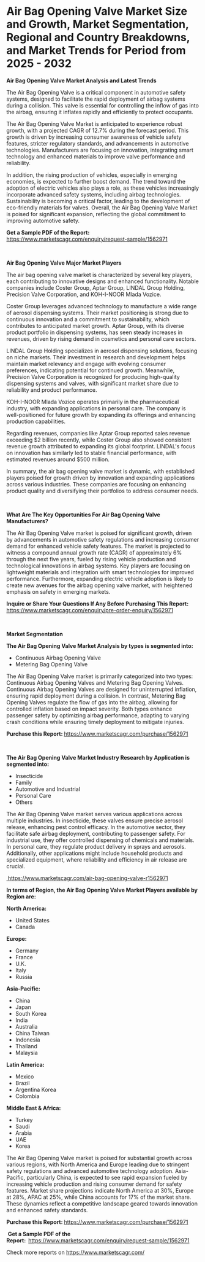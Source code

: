 <p><h1>Air Bag Opening Valve Market Size and Growth, Market Segmentation, Regional and Country Breakdowns, and Market Trends for Period from 2025 -  2032</h1></p><p><strong>Air Bag Opening Valve Market Analysis and Latest Trends</strong></p>
<p><p>The Air Bag Opening Valve is a critical component in automotive safety systems, designed to facilitate the rapid deployment of airbag systems during a collision. This valve is essential for controlling the inflow of gas into the airbag, ensuring it inflates rapidly and efficiently to protect occupants.</p><p>The Air Bag Opening Valve Market is anticipated to experience robust growth, with a projected CAGR of 12.7% during the forecast period. This growth is driven by increasing consumer awareness of vehicle safety features, stricter regulatory standards, and advancements in automotive technologies. Manufacturers are focusing on innovation, integrating smart technology and enhanced materials to improve valve performance and reliability.</p><p>In addition, the rising production of vehicles, especially in emerging economies, is expected to further boost demand. The trend toward the adoption of electric vehicles also plays a role, as these vehicles increasingly incorporate advanced safety systems, including airbag technologies. Sustainability is becoming a critical factor, leading to the development of eco-friendly materials for valves. Overall, the Air Bag Opening Valve Market is poised for significant expansion, reflecting the global commitment to improving automotive safety.</p></p>
<p><strong>Get a Sample PDF of the Report:&nbsp;</strong> <a href="https://www.marketscagr.com/enquiry/request-sample/1562971?utm_campaign=2322&utm_medium=2&utm_source=Github&utm_content=ia&utm_term=25022025&utm_id=air-bag-opening-valve">https://www.marketscagr.com/enquiry/request-sample/1562971</a></p>
<p>&nbsp;</p>
<p><strong>Air Bag Opening Valve Major Market Players</strong></p>
<p><p>The air bag opening valve market is characterized by several key players, each contributing to innovative designs and enhanced functionality. Notable companies include Coster Group, Aptar Group, LINDAL Group Holding, Precision Valve Corporation, and KOH-I-NOOR Mlada Vozice.</p><p>Coster Group leverages advanced technology to manufacture a wide range of aerosol dispensing systems. Their market positioning is strong due to continuous innovation and a commitment to sustainability, which contributes to anticipated market growth. Aptar Group, with its diverse product portfolio in dispensing systems, has seen steady increases in revenues, driven by rising demand in cosmetics and personal care sectors.</p><p>LINDAL Group Holding specializes in aerosol dispensing solutions, focusing on niche markets. Their investment in research and development helps maintain market relevancy and engage with evolving consumer preferences, indicating potential for continued growth. Meanwhile, Precision Valve Corporation is recognized for producing high-quality dispensing systems and valves, with significant market share due to reliability and product performance. </p><p>KOH-I-NOOR Mlada Vozice operates primarily in the pharmaceutical industry, with expanding applications in personal care. The company is well-positioned for future growth by expanding its offerings and enhancing production capabilities.</p><p>Regarding revenues, companies like Aptar Group reported sales revenue exceeding $2 billion recently, while Coster Group also showed consistent revenue growth attributed to expanding its global footprint. LINDAL's focus on innovation has similarly led to stable financial performance, with estimated revenues around $500 million.</p><p>In summary, the air bag opening valve market is dynamic, with established players poised for growth driven by innovation and expanding applications across various industries. These companies are focusing on enhancing product quality and diversifying their portfolios to address consumer needs.</p></p>
<p>&nbsp;</p>
<p><strong>What Are The Key Opportunities For Air Bag Opening Valve Manufacturers?</strong></p>
<p><p>The Air Bag Opening Valve market is poised for significant growth, driven by advancements in automotive safety regulations and increasing consumer demand for enhanced vehicle safety features. The market is projected to witness a compound annual growth rate (CAGR) of approximately 6% through the next five years, fueled by rising vehicle production and technological innovations in airbag systems. Key players are focusing on lightweight materials and integration with smart technologies for improved performance. Furthermore, expanding electric vehicle adoption is likely to create new avenues for the airbag opening valve market, with heightened emphasis on safety in emerging markets.</p></p>
<p><strong>Inquire or Share Your Questions If Any Before Purchasing This Report:</strong> <a href="https://www.marketscagr.com/enquiry/pre-order-enquiry/1562971?utm_campaign=2322&utm_medium=2&utm_source=Github&utm_content=ia&utm_term=25022025&utm_id=air-bag-opening-valve">https://www.marketscagr.com/enquiry/pre-order-enquiry/1562971</a></p>
<p>&nbsp;</p>
<p><strong>Market Segmentation</strong></p>
<p><strong>The Air Bag Opening Valve Market Analysis by types is segmented into:</strong></p>
<p><ul><li>Continuous Airbag Opening Valve</li><li>Metering Bag Opening Valve</li></ul></p>
<p><p>The Air Bag Opening Valve market is primarily categorized into two types: Continuous Airbag Opening Valves and Metering Bag Opening Valves. Continuous Airbag Opening Valves are designed for uninterrupted inflation, ensuring rapid deployment during a collision. In contrast, Metering Bag Opening Valves regulate the flow of gas into the airbag, allowing for controlled inflation based on impact severity. Both types enhance passenger safety by optimizing airbag performance, adapting to varying crash conditions while ensuring timely deployment to mitigate injuries.</p></p>
<p><strong>Purchase this Report:&nbsp;</strong><a href="https://www.marketscagr.com/purchase/1562971?utm_campaign=2322&utm_medium=2&utm_source=Github&utm_content=ia&utm_term=25022025&utm_id=air-bag-opening-valve">https://www.marketscagr.com/purchase/1562971</a></p>
<p>&nbsp;</p>
<p><strong>The Air Bag Opening Valve Market Industry Research by Application is segmented into:</strong></p>
<p><ul><li>Insecticide</li><li>Family</li><li>Automotive and Industrial</li><li>Personal Care</li><li>Others</li></ul></p>
<p><p>The Air Bag Opening Valve market serves various applications across multiple industries. In insecticide, these valves ensure precise aerosol release, enhancing pest control efficacy. In the automotive sector, they facilitate safe airbag deployment, contributing to passenger safety. For industrial use, they offer controlled dispensing of chemicals and materials. In personal care, they regulate product delivery in sprays and aerosols. Additionally, other applications might include household products and specialized equipment, where reliability and efficiency in air release are crucial.</p></p>
<p><a href="https://www.marketscagr.com/air-bag-opening-valve-r1562971?utm_campaign=2322&utm_medium=2&utm_source=Github&utm_content=ia&utm_term=25022025&utm_id=air-bag-opening-valve">&nbsp;https://www.marketscagr.com/air-bag-opening-valve-r1562971</a></p>
<p><strong>In terms of Region, the Air Bag Opening Valve Market Players available by Region are:</strong></p>
<p>
    <p> <strong> North America: </strong>
        <ul>
            <li>United States</li>
            <li>Canada</li>
        </ul>
        </p> 
    <p> <strong> Europe: </strong>
        <ul>
            <li>Germany</li>
            <li>France</li>
            <li>U.K.</li>
            <li>Italy</li>
            <li>Russia</li>
        </ul>
        </p> 
    <p> <strong> Asia-Pacific: </strong>
        <ul>
            <li>China</li>
            <li>Japan</li>
            <li>South Korea</li>
            <li>India</li>
            <li>Australia</li>
            <li>China Taiwan</li>
            <li>Indonesia</li>
            <li>Thailand</li>
            <li>Malaysia</li>
        </ul>
        </p> 
    <p> <strong> Latin America: </strong>
        <ul>
            <li>Mexico</li>
            <li>Brazil</li>
            <li>Argentina Korea</li>
            <li>Colombia</li>
        </ul>
        </p> 
    <p> <strong> Middle East & Africa: </strong>
        <ul>
            <li>Turkey</li>
            <li>Saudi</li>
            <li>Arabia</li>
            <li>UAE</li>
            <li>Korea</li>
        </ul>
    </p>
    </p>
<p><p>The Air Bag Opening Valve market is poised for substantial growth across various regions, with North America and Europe leading due to stringent safety regulations and advanced automotive technology adoption. Asia-Pacific, particularly China, is expected to see rapid expansion fueled by increasing vehicle production and rising consumer demand for safety features. Market share projections indicate North America at 30%, Europe at 28%, APAC at 25%, while China accounts for 17% of the market share. These dynamics reflect a competitive landscape geared towards innovation and enhanced safety standards.</p></p>
<p><strong>Purchase this Report: </strong><a href="https://www.marketscagr.com/purchase/1562971?utm_campaign=2322&utm_medium=2&utm_source=Github&utm_content=ia&utm_term=25022025&utm_id=air-bag-opening-valve">https://www.marketscagr.com/purchase/1562971</a></p>
<p>&nbsp;<strong>Get a Sample PDF of the Report:&nbsp;&nbsp;</strong><a href="https://www.marketscagr.com/enquiry/request-sample/1562971?utm_campaign=2322&utm_medium=2&utm_source=Github&utm_content=ia&utm_term=25022025&utm_id=air-bag-opening-valve">https://www.marketscagr.com/enquiry/request-sample/1562971</a></p>
<p><strong></strong></p>
<p>Check more reports on <a href="https://www.marketscagr.com/?utm_campaign=2322&utm_medium=2&utm_source=Github&utm_content=ia&utm_term=25022025&utm_id=air-bag-opening-valve">https://www.marketscagr.com/</a></p>